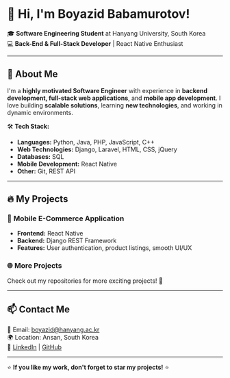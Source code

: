 # 👋 Hi, I'm Boyazid Babamurotov!  

🎓 **Software Engineering Student** at Hanyang University, South Korea  
💻 **Back-End & Full-Stack Developer** | React Native Enthusiast  

---

## 🚀 About Me  
I'm a **highly motivated Software Engineer** with experience in **backend development, full-stack web applications**, and **mobile app development**. I love building **scalable solutions**, learning **new technologies**, and working in dynamic environments.  

🛠 **Tech Stack:**  
- **Languages:** Python, Java, PHP, JavaScript, C++  
- **Web Technologies:** Django, Laravel, HTML, CSS, jQuery  
- **Databases:** SQL  
- **Mobile Development:** React Native  
- **Other:** Git, REST API  

---

## 🔥 My Projects  
### 📱 **Mobile E-Commerce Application**  
- **Frontend:** React Native  
- **Backend:** Django REST Framework  
- **Features:** User authentication, product listings, smooth UI/UX  

### 🌐 **More Projects**  
Check out my repositories for more exciting projects! 🚀  

---

## 📫 Contact Me  
📧 Email: boyazid@hanyang.ac.kr  
🌍 Location: Ansan, South Korea  
🔗 [LinkedIn](#) | [GitHub](#)  

---

⭐ **If you like my work, don't forget to star my projects!** ⭐  
